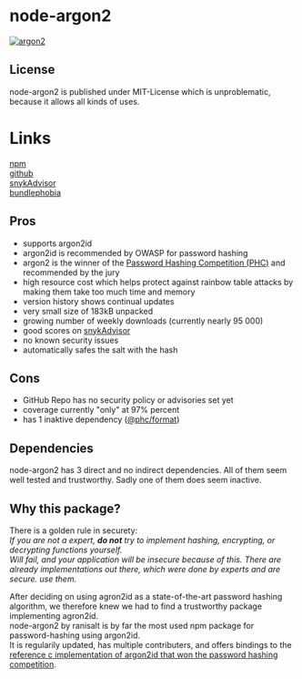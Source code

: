 # node-argon2
[![argon2](https://snyk.io/advisor/npm-package/argon2/badge.svg)](https://snyk.io/advisor/npm-package/argon2)

## License
node-argon2 is published under MIT-License which is unproblematic, because it allows all kinds of uses.

# Links
[npm](https://www.npmjs.com/package/argon2)<br>
[github](https://github.com/ranisalt/node-argon2/issues)<br>
[snykAdvisor](https://snyk.io/advisor/npm-package/argon2)<br>
[bundlephobia](https://bundlephobia.com/package/argon2@0.28.7)

## Pros
* supports argon2id
* argon2id is recommended by OWASP for password hashing
* argon2 is the winner of the [Password Hashing Competition (PHC)](https://www.password-hashing.net/) and recommended by the jury
* high resource cost which helps protect against rainbow table attacks by making them take too much time and memory
* version history shows continual updates
* very small size of 183kB unpacked
* growing number of weekly downloads (currently nearly 95 000)
* good scores on [snykAdvisor](https://snyk.io/advisor/npm-package/argon2)
* no known security issues
* automatically safes the salt with the hash

## Cons
* GitHub Repo has no security policy or advisories set yet
* coverage currently "only" at 97% percent
* has 1 inaktive dependency ([@phc/format](https://snyk.io/advisor/npm-package/@phc/format))

## Dependencies
node-argon2 has 3 direct and no indirect dependencies. All of them seem well tested and trustworthy. 
Sadly one of them does seem inactive.

## Why this package?

There is a golden rule in securety: <br>
*If you are not a expert,*  ***do not*** *try to implement hashing, encrypting, or decrypting functions yourself.* <br>
*Will fail, and your application will be insecure because of this. There are already implementations out there, which were done by experts and are secure. use them.*<br>

After deciding on using agron2id as a state-of-the-art password hashing algorithm, we therefore knew we had to find a trustworthy package implementing agron2id.<br>
node-argon2 by ranisalt is by far the most used npm package for password-hashing using argon2id.<br>
It is regularily updated, has multiple contributers, and offers bindings to the [reference c implementation of argon2id that won the password hashing competition](https://github.com/P-H-C/phc-winner-argon2).<br>
